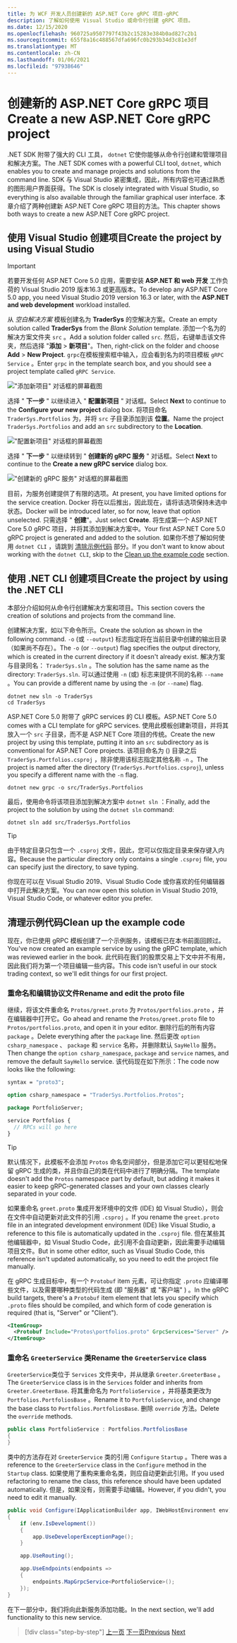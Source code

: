 ```yaml
---
title: 为 WCF 开发人员创建新的 ASP.NET Core gRPC 项目-gRPC
description: 了解如何使用 Visual Studio 或命令行创建 gRPC 项目。
ms.date: 12/15/2020
ms.openlocfilehash: 960725a9507797f43b2c15283e384b0ad827c2b1
ms.sourcegitcommit: 655f8a16c488567dfa696fc0b293b34d3c81e3df
ms.translationtype: MT
ms.contentlocale: zh-CN
ms.lasthandoff: 01/06/2021
ms.locfileid: "97938646"
---
```

# <a name="create-a-new-aspnet-core-grpc-project"></a><span data-ttu-id="12862-103">创建新的 ASP.NET Core gRPC 项目</span><span class="sxs-lookup"><span data-stu-id="12862-103">Create a new ASP.NET Core gRPC project</span></span>

<span data-ttu-id="12862-104">.NET SDK 附带了强大的 CLI 工具， `dotnet` 它使你能够从命令行创建和管理项目和解决方案。</span><span class="sxs-lookup"><span data-stu-id="12862-104">The .NET SDK comes with a powerful CLI tool, `dotnet`, which enables you to create and manage projects and solutions from the command line.</span></span> <span data-ttu-id="12862-105">SDK 与 Visual Studio 紧密集成，因此，所有内容也可通过熟悉的图形用户界面获得。</span><span class="sxs-lookup"><span data-stu-id="12862-105">The SDK is closely integrated with Visual Studio, so everything is also available through the familiar graphical user interface.</span></span> <span data-ttu-id="12862-106">本章介绍了两种创建新 ASP.NET Core gRPC 项目的方法。</span><span class="sxs-lookup"><span data-stu-id="12862-106">This chapter shows both ways to create a new ASP.NET Core gRPC project.</span></span>

## <a name="create-the-project-by-using-visual-studio"></a><span data-ttu-id="12862-107">使用 Visual Studio 创建项目</span><span class="sxs-lookup"><span data-stu-id="12862-107">Create the project by using Visual Studio</span></span>

> [!IMPORTANT]
> <span data-ttu-id="12862-108">若要开发任何 ASP.NET Core 5.0 应用，需要安装 **ASP.NET 和 web 开发** 工作负荷的 Visual Studio 2019 版本16.3 或更高版本。</span><span class="sxs-lookup"><span data-stu-id="12862-108">To develop any ASP.NET Core 5.0 app, you need Visual Studio 2019 version 16.3 or later, with the **ASP.NET and web development** workload installed.</span></span>

<span data-ttu-id="12862-109">从 *空白解决方案* 模板创建名为 **TraderSys** 的空解决方案。</span><span class="sxs-lookup"><span data-stu-id="12862-109">Create an empty solution called **TraderSys** from the *Blank Solution* template.</span></span> <span data-ttu-id="12862-110">添加一个名为的解决方案文件夹 `src` 。</span><span class="sxs-lookup"><span data-stu-id="12862-110">Add a solution folder called `src`.</span></span> <span data-ttu-id="12862-111">然后，右键单击该文件夹，然后选择 "**添加**  >  **新项目**"。</span><span class="sxs-lookup"><span data-stu-id="12862-111">Then, right-click on the folder and choose **Add** > **New Project**.</span></span> <span data-ttu-id="12862-112">`grpc`在模板搜索框中输入，应会看到名为的项目模板 `gRPC Service` 。</span><span class="sxs-lookup"><span data-stu-id="12862-112">Enter `grpc` in the template search box, and you should see a project template called `gRPC Service`.</span></span>

!["添加新项目" 对话框的屏幕截图](media/create-project/new-grpc-project.png)

<span data-ttu-id="12862-114">选择 " **下一步** " 以继续进入 " **配置新项目** " 对话框。</span><span class="sxs-lookup"><span data-stu-id="12862-114">Select **Next** to continue to the **Configure your new project** dialog box.</span></span> <span data-ttu-id="12862-115">将项目命名 `TraderSys.Portfolios` 为，并将 `src` 子目录添加到该 **位置**。</span><span class="sxs-lookup"><span data-stu-id="12862-115">Name the project `TraderSys.Portfolios` and add an `src` subdirectory to the **Location**.</span></span>

!["配置新项目" 对话框的屏幕截图](media/create-project/configure-project.png)

<span data-ttu-id="12862-117">选择 " **下一步** " 以继续转到 " **创建新的 gRPC 服务** " 对话框。</span><span class="sxs-lookup"><span data-stu-id="12862-117">Select **Next** to continue to the **Create a new gRPC service** dialog box.</span></span>

!["创建新的 gRPC 服务" 对话框的屏幕截图](media/create-project/create-new-grpc-service-v2.png)

<span data-ttu-id="12862-119">目前，为服务创建提供了有限的选项。</span><span class="sxs-lookup"><span data-stu-id="12862-119">At present, you have limited options for the service creation.</span></span> <span data-ttu-id="12862-120">Docker 将在以后推出，因此现在，请将该选项保持未选中状态。</span><span class="sxs-lookup"><span data-stu-id="12862-120">Docker will be introduced later, so for now, leave that option unselected.</span></span> <span data-ttu-id="12862-121">只需选择 " **创建**"。</span><span class="sxs-lookup"><span data-stu-id="12862-121">Just select **Create**.</span></span> <span data-ttu-id="12862-122">将生成第一个 ASP.NET Core 5.0 gRPC 项目，并将其添加到解决方案中。</span><span class="sxs-lookup"><span data-stu-id="12862-122">Your first ASP.NET Core 5.0 gRPC project is generated and added to the solution.</span></span> <span data-ttu-id="12862-123">如果你不想了解如何使用 `dotnet CLI` ，请跳到 [清除示例代码](#clean-up-the-example-code) 部分。</span><span class="sxs-lookup"><span data-stu-id="12862-123">If you don't want to know about working with the `dotnet CLI`, skip to the [Clean up the example code](#clean-up-the-example-code) section.</span></span>

## <a name="create-the-project-by-using-the-net-cli"></a><span data-ttu-id="12862-124">使用 .NET CLI 创建项目</span><span class="sxs-lookup"><span data-stu-id="12862-124">Create the project by using the .NET CLI</span></span>

<span data-ttu-id="12862-125">本部分介绍如何从命令行创建解决方案和项目。</span><span class="sxs-lookup"><span data-stu-id="12862-125">This section covers the creation of solutions and projects from the command line.</span></span>

<span data-ttu-id="12862-126">创建解决方案，如以下命令所示。</span><span class="sxs-lookup"><span data-stu-id="12862-126">Create the solution as shown in the following command.</span></span> <span data-ttu-id="12862-127">`-o` (或 `--output`) 标志指定将在当前目录中创建的输出目录（如果尚不存在）。</span><span class="sxs-lookup"><span data-stu-id="12862-127">The `-o` (or `--output`) flag specifies the output directory, which is created in the current directory if it doesn't already exist.</span></span> <span data-ttu-id="12862-128">解决方案与目录同名： `TraderSys.sln` 。</span><span class="sxs-lookup"><span data-stu-id="12862-128">The solution has the same name as the directory: `TraderSys.sln`.</span></span> <span data-ttu-id="12862-129">可以通过使用 `-n` (或) 标志来提供不同的名称 `--name` 。</span><span class="sxs-lookup"><span data-stu-id="12862-129">You can provide a different name by using the `-n` (or `--name`) flag.</span></span>

```dotnetcli
dotnet new sln -o TraderSys
cd TraderSys
```

<span data-ttu-id="12862-130">ASP.NET Core 5.0 附带了 gRPC services 的 CLI 模板。</span><span class="sxs-lookup"><span data-stu-id="12862-130">ASP.NET Core 5.0 comes with a CLI template for gRPC services.</span></span> <span data-ttu-id="12862-131">使用此模板创建新项目，并将其放入一个 `src` 子目录，而不是 ASP.NET Core 项目的传统。</span><span class="sxs-lookup"><span data-stu-id="12862-131">Create the new project by using this template, putting it into an `src` subdirectory as is conventional for ASP.NET Core projects.</span></span> <span data-ttu-id="12862-132">该项目命名为 () 目录之后 `TraderSys.Portfolios.csproj` ，除非使用该标志指定其他名称 `-n` 。</span><span class="sxs-lookup"><span data-stu-id="12862-132">The project is named after the directory (`TraderSys.Portfolios.csproj`), unless you specify a different name with the `-n` flag.</span></span>

```dotnetcli
dotnet new grpc -o src/TraderSys.Portfolios
```

<span data-ttu-id="12862-133">最后，使用命令将该项目添加到解决方案中 `dotnet sln` ：</span><span class="sxs-lookup"><span data-stu-id="12862-133">Finally, add the project to the solution by using the `dotnet sln` command:</span></span>

```dotnetcli
dotnet sln add src/TraderSys.Portfolios
```

> [!TIP]
> <span data-ttu-id="12862-134">由于特定目录只包含一个 `.csproj` 文件，因此，您可以仅指定目录来保存键入内容。</span><span class="sxs-lookup"><span data-stu-id="12862-134">Because the particular directory only contains a single `.csproj` file, you can specify just the directory, to save typing.</span></span>

<span data-ttu-id="12862-135">你现在可以在 Visual Studio 2019、Visual Studio Code 或你喜欢的任何编辑器中打开此解决方案。</span><span class="sxs-lookup"><span data-stu-id="12862-135">You can now open this solution in Visual Studio 2019, Visual Studio Code, or whatever editor you prefer.</span></span>

## <a name="clean-up-the-example-code"></a><span data-ttu-id="12862-136">清理示例代码</span><span class="sxs-lookup"><span data-stu-id="12862-136">Clean up the example code</span></span>

<span data-ttu-id="12862-137">现在，你已使用 gRPC 模板创建了一个示例服务，该模板已在本书前面回顾过。</span><span class="sxs-lookup"><span data-stu-id="12862-137">You've now created an example service by using the gRPC template, which was reviewed earlier in the book.</span></span> <span data-ttu-id="12862-138">此代码在我们的股票交易上下文中并不有用，因此我们将为第一个项目编辑一些内容。</span><span class="sxs-lookup"><span data-stu-id="12862-138">This code isn't useful in our stock trading context, so we'll edit things for our first project.</span></span>

### <a name="rename-and-edit-the-proto-file"></a><span data-ttu-id="12862-139">重命名和编辑协议文件</span><span class="sxs-lookup"><span data-stu-id="12862-139">Rename and edit the proto file</span></span>

<span data-ttu-id="12862-140">继续，将该文件重命名 `Protos/greet.proto` 为 `Protos/portfolios.proto` ，并在编辑器中打开它。</span><span class="sxs-lookup"><span data-stu-id="12862-140">Go ahead and rename the `Protos/greet.proto` file to `Protos/portfolios.proto`, and open it in your editor.</span></span> <span data-ttu-id="12862-141">删除行后的所有内容 `package` 。</span><span class="sxs-lookup"><span data-stu-id="12862-141">Delete everything after the `package` line.</span></span> <span data-ttu-id="12862-142">然后更改 `option csharp_namespace` 、 `package` 和 `service` 名称，并删除默认 `SayHello` 服务。</span><span class="sxs-lookup"><span data-stu-id="12862-142">Then change the `option csharp_namespace`, `package` and `service` names, and remove the default `SayHello` service.</span></span> <span data-ttu-id="12862-143">该代码现在如下所示：</span><span class="sxs-lookup"><span data-stu-id="12862-143">The code now looks like the following:</span></span>

```protobuf
syntax = "proto3";

option csharp_namespace = "TraderSys.Portfolios.Protos";

package PortfolioServer;

service Portfolios {
  // RPCs will go here
}
```

> [!TIP]
> <span data-ttu-id="12862-144">默认情况下，此模板不会添加 `Protos` 命名空间部分，但是添加它可以更轻松地保留 gRPC 生成的类，并且你自己的类在代码中进行了明确分隔。</span><span class="sxs-lookup"><span data-stu-id="12862-144">The template doesn't add the `Protos` namespace part by default, but adding it makes it easier to keep gRPC-generated classes and your own classes clearly separated in your code.</span></span>

<span data-ttu-id="12862-145">如果重命名 `greet.proto` 集成开发环境中的文件 (IDE) 如 Visual Studio），则会在文件中自动更新对此文件的引用 `.csproj` 。</span><span class="sxs-lookup"><span data-stu-id="12862-145">If you rename the `greet.proto` file in an integrated development environment (IDE) like Visual Studio, a reference to this file is automatically updated in the `.csproj` file.</span></span> <span data-ttu-id="12862-146">但在某些其他编辑器中，如 Visual Studio Code，此引用不会自动更新，因此需要手动编辑项目文件。</span><span class="sxs-lookup"><span data-stu-id="12862-146">But in some other editor, such as Visual Studio Code, this reference isn't updated automatically, so you need to edit the project file manually.</span></span>

<span data-ttu-id="12862-147">在 gRPC 生成目标中，有一个 `Protobuf` item 元素，可让你指定 `.proto` 应编译哪些文件，以及需要哪种类型的代码生成 (即 "服务器" 或 "客户端" ) 。</span><span class="sxs-lookup"><span data-stu-id="12862-147">In the gRPC build targets, there's a `Protobuf` item element that lets you specify which `.proto` files should be compiled, and which form of code generation is required (that is, "Server" or "Client").</span></span>

```xml
<ItemGroup>
  <Protobuf Include="Protos\portfolios.proto" GrpcServices="Server" />
</ItemGroup>
```

### <a name="rename-the-greeterservice-class"></a><span data-ttu-id="12862-148">重命名 `GreeterService` 类</span><span class="sxs-lookup"><span data-stu-id="12862-148">Rename the `GreeterService` class</span></span>

<span data-ttu-id="12862-149">`GreeterService`类位于 `Services` 文件夹中，并从继承 `Greeter.GreeterBase` 。</span><span class="sxs-lookup"><span data-stu-id="12862-149">The `GreeterService` class is in the `Services` folder and inherits from `Greeter.GreeterBase`.</span></span> <span data-ttu-id="12862-150">将其重命名为 `PortfolioService` ，并将基类更改为 `Portfolios.PortfoliosBase` 。</span><span class="sxs-lookup"><span data-stu-id="12862-150">Rename it to `PortfolioService`, and change the base class to `Portfolios.PortfoliosBase`.</span></span> <span data-ttu-id="12862-151">删除 `override` 方法。</span><span class="sxs-lookup"><span data-stu-id="12862-151">Delete the `override` methods.</span></span>

```csharp
public class PortfolioService : Portfolios.PortfoliosBase
{
}
```

<span data-ttu-id="12862-152">类中的方法存在对 `GreeterService` 类的引用 `Configure` `Startup` 。</span><span class="sxs-lookup"><span data-stu-id="12862-152">There was a reference to the `GreeterService` class in the `Configure` method in the `Startup` class.</span></span> <span data-ttu-id="12862-153">如果使用了重构来重命名类，则应自动更新此引用。</span><span class="sxs-lookup"><span data-stu-id="12862-153">If you used refactoring to rename the class, this reference should have been updated automatically.</span></span> <span data-ttu-id="12862-154">但是，如果没有，则需要手动编辑。</span><span class="sxs-lookup"><span data-stu-id="12862-154">However, if you didn't, you need to edit it manually.</span></span>

```csharp
public void Configure(IApplicationBuilder app, IWebHostEnvironment env)
{
    if (env.IsDevelopment())
    {
        app.UseDeveloperExceptionPage();
    }

    app.UseRouting();

    app.UseEndpoints(endpoints =>
    {
        endpoints.MapGrpcService<PortfolioService>();
    });
}
```

<span data-ttu-id="12862-155">在下一部分中，我们将向此新服务添加功能。</span><span class="sxs-lookup"><span data-stu-id="12862-155">In the next section, we'll add functionality to this new service.</span></span>

>[!div class="step-by-step"]
><span data-ttu-id="12862-156">[上一页](migrate-wcf-to-grpc.md)
>[下一页](migrate-request-reply.md)</span><span class="sxs-lookup"><span data-stu-id="12862-156">[Previous](migrate-wcf-to-grpc.md)
[Next](migrate-request-reply.md)</span></span>
